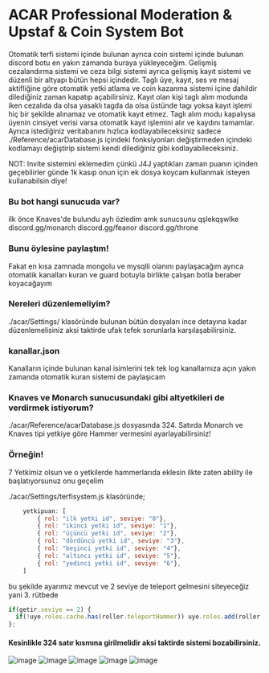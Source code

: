 # ACAR Professional Moderation & Upstaf & Coin System Bot

Otomatik terfi sistemi içinde bulunan ayrıca coin sistemi içinde bulunan discord botu en yakın zamanda buraya yükleyeceğim.
Gelişmiş cezalandırma sistemi ve ceza bilgi sistemi ayrıca gelişmiş kayıt sistemi ve düzenli bir altyapı bütün hepsi içindedir.
Taglı üye, kayıt, ses ve mesaj aktifliğine göre otomatik yetki atlama ve coin kazanma sistemi içine dahildir dilediğiniz zaman kapatıp açabilirsiniz.
Kayıt olan kişi taglı alım modunda iken cezalıda da olsa yasaklı tagda da olsa üstünde tagı yoksa kayıt işlemi hiç bir şekilde alınamaz ve otomatik kayıt etmez.
Taglı alım modu kapalıysa üyenin cinsiyet verisi varsa otomatik kayıt işlemini alır ve kaydını tamamlar.
Ayrıca istediğiniz veritabanını hızlıca kodlayabileceksiniz sadece ./Reference/acarDatabase.js içindeki fonksiyonları değiştirmeden içindeki kodlamayı değiştirip sistemi kendi dilediğiniz gibi kodlayabileceksiniz.

NOT: Invite sistemini eklemedim çünkü J4J yaptıkları zaman puanın içinden geçebilirler günde 1k kasıp onun için ek dosya koycam kullanmak isteyen kullanabilsin diye! 

### Bu bot hangi sunucuda var?
ilk önce Knaves'de bulundu ayh özledim amk sunucsunu qşlekqşwlke
discord.gg/monarch
discord.gg/feanor
discord.gg/throne

### Bunu öylesine paylaştım!
Fakat en kısa zamnada mongolu ve mysqlli olanını paylaşacağım ayrıca otomatik kanalları kuran ve guard botuyla birlikte çalışan botla beraber koyacağayım 

### Nereleri düzenlemeliyim?
./acar/Settings/ klasöründe bulunan bütün dosyaları ince detayına kadar düzenlemelisiniz aksi taktirde ufak tefek sorunlarla karşılaşabilirsiniz.

### kanallar.json
Kanalların içinde bulunan kanal isimlerini tek tek log kanallarnıza açın yakın zamanda otomatik kuran sistemi de paylaşıcam


### Knaves ve Monarch sunucusundaki gibi altyetkileri de verdirmek istiyorum?
./acar/Reference/acarDatabase.js dosyasında 324. Satırda Monarch ve Knaves tipi yetkiye göre Hammer vermesini ayarlayabilirsiniz!
### Örneğin!
7 Yetkimiz olsun ve o yetkilerde hammerlarıda eklesin ilkte zaten ability ile başlatıyorsunuz onu geçelim

./acar/Settings/terfisystem.js klasöründe;
```javascript
    yetkipuan: [
        { rol: "ilk yetki id", seviye: "0"},
        { rol: "ikinci yetki id", seviye: "1"},
        { rol: "üçüncü yetki id", seviye: "2"},
        { rol: "dördüncü yetki id", seviye: "3"},
        { rol: "beşinci yetki id", seviye: "4"},
        { rol: "altıncı yetki id", seviye: "5"},
        { rol: "yedinci yetki id", seviye: "6"},
    ]
 ```
bu şekilde ayarımız mevcut ve 2 seviye de teleport gelmesini siteyeceğiz yani 3. rütbede
```javascript
if(getir.seviye == 2) { 
  if(!uye.roles.cache.has(roller.teleportHammer)) uye.roles.add(roller.teleportHammer) 
}; 
```
#### Kesinlikle 324 satır kısmına girilmelidir aksi taktirde sistemi bozabilirsiniz.





![image](https://user-images.githubusercontent.com/77089894/112477469-17d58200-8d84-11eb-82d3-6bf07b1cb747.png)
![image](https://user-images.githubusercontent.com/77089894/112474806-21111f80-8d81-11eb-959f-aeb3a317424f.png)
![image](https://user-images.githubusercontent.com/77089894/112474886-37b77680-8d81-11eb-994b-fddf043ce18e.png)
![image](https://user-images.githubusercontent.com/77089894/112476578-18b9e400-8d83-11eb-8f85-d3b5dfae433a.png)
![image](https://user-images.githubusercontent.com/77089894/112476266-c5479600-8d82-11eb-84c3-5fef61ee3a02.png)
